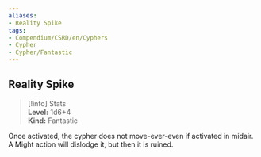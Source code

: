 ```yaml
---
aliases:
- Reality Spike
tags:
- Compendium/CSRD/en/Cyphers
- Cypher
- Cypher/Fantastic
---
```


  
## Reality Spike  
>[!info] Stats  
> **Level:** 1d6+4  
> **Kind:** Fantastic
  
Once activated, the cypher does not move-ever-even if activated in midair. A Might action will dislodge it, but then it is ruined.